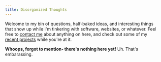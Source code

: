 ```yaml
---
title: Disorganized Thoughts
---
```


Welcome to my bin of questions, half-baked ideas, and interesting things that show up while I'm tinkering with software, websites, or whatever.
Feel free to [contact me](/contact) about anything on here, and check out some of my [recent projects](/projects) while you're at it.


**Whoops, forgot to mention- there's nothing here yet!** Uh. That's embarassing.
